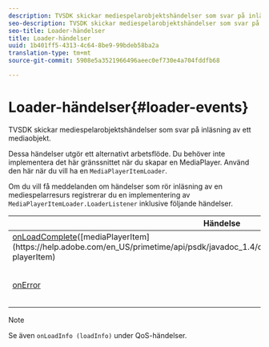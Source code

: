 ```yaml
---
description: TVSDK skickar mediespelarobjektshändelser som svar på inläsning av ett mediaobjekt.
seo-description: TVSDK skickar mediespelarobjektshändelser som svar på inläsning av ett mediaobjekt.
seo-title: Loader-händelser
title: Loader-händelser
uuid: 1b401ff5-4313-4c64-8be9-99bdeb58ba2a
translation-type: tm+mt
source-git-commit: 5908e5a3521966496aeec0ef730e4a704fddfb68

---
```



# Loader-händelser{#loader-events}

TVSDK skickar mediespelarobjektshändelser som svar på inläsning av ett mediaobjekt.

Dessa händelser utgör ett alternativt arbetsflöde. Du behöver inte implementera det här gränssnittet när du skapar en MediaPlayer. Använd den här när du vill ha en `MediaPlayerItemLoader`.

Om du vill få meddelanden om händelser som rör inläsning av en mediespelarresurs registrerar du en implementering av `MediaPlayerItemLoader.LoaderListener` inklusive följande händelser.

| Händelse | Betydelse |
|---|---|
| [onLoadComplete](https://help.adobe.com/en_US/primetime/api/psdk/javadoc_1.4/com/adobe/mediacore/MediaPlayerItemLoader.LoaderListener.html#onLoadComplete(com.adobe.mediacore.MediaPlayerItem))([mediaPlayerItem](https://help.adobe.com/en_US/primetime/api/psdk/javadoc_1.4/com/adobe/mediacore/MediaPlayerItem.html) playerItem) | Inläsningen av medieresursen har slutförts. |
| [onError](https://help.adobe.com/en_US/primetime/api/psdk/javadoc_1.4/com/adobe/mediacore/MediaPlayerItemLoader.LoaderListener.html#onError(com.adobe.ave.MediaErrorCode,%20java.lang.String)) | Ett problem uppstod vid inläsning av medieresurser. |

>[!NOTE]
>
>Se även `onLoadInfo (loadInfo)` under QoS-händelser.

